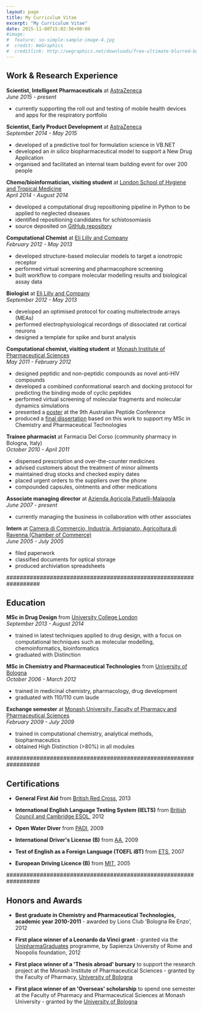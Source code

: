 ```yaml
---
layout: page
title: My Curriculum Vitae
excerpt: "My Curriculum Vitae"
date: 2015-11-08T15:02:56+00:00
#image:
#  feature: so-simple-sample-image-4.jpg
#  credit: WeGraphics
#  creditlink: http://wegraphics.net/downloads/free-ultimate-blurred-background-pack/
---
```


## Work & Research Experience  

**Scientist, Intelligent Pharmaceuticals** at [AstraZeneca](www.astrazeneca.co.uk)  
*June 2015 - present*  
* currently supporting the roll out and testing of mobile health devices and apps for the respiratory portfolio  


**Scientist, Early Product Development** at [AstraZeneca](www.astrazeneca.co.uk)  
*September 2014 - May 2015*  
* developed of a predictive tool for formulation science in VB.NET  
* developed an *in silico* biopharmaceutical model to support a New Drug Application  
* organised and facilitated an internal team building event for over 200 people  


**Chemo/bioinformatician, visiting student** at [London School of Hygiene and Tropical Medicine](http://www.lshtm.ac.uk/)  
*April 2014 - August 2014*  
* developed a computational drug repositioning pipeline in Python to be applied to neglected diseases
* identified repositioning candidates for schistosomiasis  
* source deposited on [GitHub repository](https://github.com/sandygiuliani/drug_repo)  


**Computational Chemist** at [Eli Lilly and Company](www.lilly.co.uk)    
*February 2012 - May 2013*  
* developed structure-based molecular models to target a ionotropic receptor  
* performed virtual screening and pharmacophore screening  
* built workflow to compare molecular modelling results and biological assay data  


**Biologist** at [Eli Lilly and Company](www.lilly.co.uk)    
*September 2012 - May 2013*  
* developed an optimised protocol for coating multielectrode arrays (MEAs)
* performed electrophysiological recordings of dissociated rat cortical neurons
* designed a template for spike and burst analysis  

**Computational chemist, visiting student** at [Monash Institute of Pharmaceutical Sciences](http://www.monash.edu/pharm/research/centres-institutes/pharmaceutical-sciences)    
*May 2011 - February 2012*  
* designed peptidic and non-peptidic compounds as novel anti-HIV compounds
* developed a combined conformational search and docking protocol for predicting the binding mode of cyclic peptides
* performed virtual screening of molecular fragments and molecular dynamics simulations
* presented a [poster](http://dx.doi.org/10.6084/m9.figshare.1082420
) at the 9th Australian Peptide Conference
* produced a [final dissertation](http://dx.doi.org/10.6084/m9.figshare.963586) based on this work to support my MSc in Chemistry and Pharmaceutical Technologies  


**Trainee pharmacist** at Farmacia Del Corso (community pharmacy in Bologna, Italy)    
*October 2010 - April 2011*  
* dispensed prescription and over-the-counter medicines
* advised customers about the treatment of minor ailments
* maintained drug stocks and checked expiry dates
* placed urgent orders to the suppliers over the phone
* compounded capsules, ointments and other medications  


**Associate managing director** at [Azienda Agricola Patuelli-Malagola](http://www.aapatuellimalagola.com/)      
*June 2007 - present*  
* currently managing the business in collaboration with other associates  


**Intern** at [Camera di Commercio, Industria, Artigianato, Agricoltura di Ravenna (Chamber of Commerce)](http://www.ra.camcom.gov.it/)      
*June 2005 - July 2005*  
* filed paperwork
* classified documents for optical storage
* produced archiviation spreadsheets  


##################################################################

## Education  

**MSc in Drug Design** from [University College London](www.ucl.ac.uk)  
*September 2013 - August 2014*  
* trained in latest techniques applied to drug design, with a focus on computational techniques such as molecular modelling, chemoinformatics, bioinformatics  
* graduated with Distinction  


**MSc in Chemistry and Pharmaceutical Technologies** from [University of Bologna](www.unibo.it)  
*October 2006 - March 2012*  
* trained in medicinal chemistry, pharmacology, drug development
* graduated with 110/110 cum laude

**Exchange semester** at [Monash University, Faculty of Pharmacy and Pharmaceutical Sciences](https://www.monash.edu/pharm)  
*February 2009 - July 2009*  
* trained in computational chemistry, analytical methods, biopharmaceutics
* obtained High Distinction (>80%) in all modules  


##################################################################

## Certifications  

* **General First Aid** from [British Red Cross](http://www.redcrossfirstaidtraining.co.uk/), 2013

* **International English Language Testing System (IELTS)** from [British Council and Cambridge ESOL](http://www.ielts.org/), 2012

* **Open Water Diver** from [PADI](http://www.padi.com/), 2009

* **International Driver's License (B)** from [AA](http://www.theaa.com/), 2009

* **Test of English as a Foreign Language (TOEFL iBT)** from [ETS](http://www.ets.org/toefl), 2007

* **European Driving Licence (B)** from [MIT](http://www.mit.gov.it/), 2005  

##################################################################

## Honors and Awards  

* **Best graduate in Chemistry and Pharmaceutical Technologies, academic year 2010-2011** - awarded by Lions Club 'Bologna Re Enzo', 2012  

* **First place winner of a Leonardo da Vinci grant** - granted via the [UnipharmaGraduates](http://www.unipharmagraduates.it/) programme, by Sapienza University of Rome and Noopolis foundation, 2012 


* **First place winner of a 'Thesis abroad' bursary** to support the research project at the Monash Institute of Pharmaceutical Sciences - granted by the Faculty of Pharmacy, [University of Bologna](www.unibo.it)  

* **First place winner of an 'Overseas' scholarship** to spend one semester at the Faculty of Pharmacy and Pharmaceutical Sciences at Monash University - granted by the [University of Bologna](www.unibo.it)  
